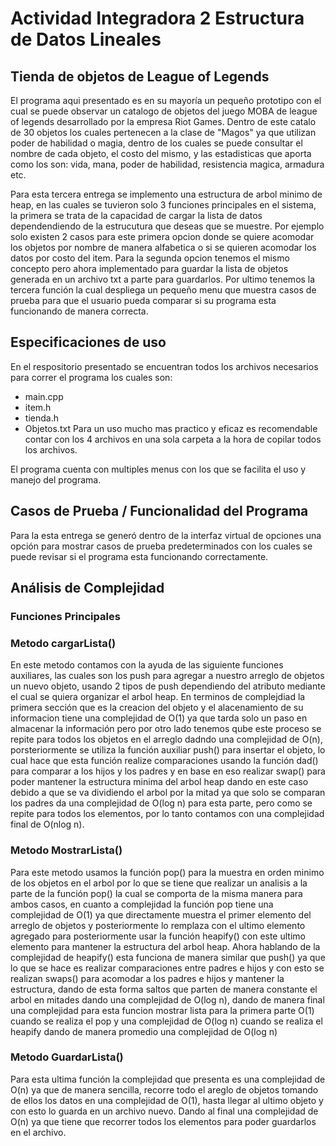 # Actividad Integradora 2 Estructura de Datos Lineales

## Tienda de objetos de League of Legends

El programa aqui presentado es en su mayoría un pequeño prototipo con el cual se puede observar un catalogo de objetos del juego MOBA de league of legends desarrollado por la empresa Riot Games. Dentro de este catalo de 30 objetos los cuales pertenecen a la clase de "Magos" ya que utilizan poder de habilidad o magia, dentro de los cuales se puede consultar el nombre de cada objeto, el costo del mismo, y las estadisticas que aporta como los son: vida, mana, poder de habilidad, resistencia magica, armadura etc.

Para esta tercera entrega se implemento una estructura de arbol minimo de heap, en  las cuales se tuvieron solo 3 funciones principales en el sistema, la primera se trata de la capacidad de cargar la lista de datos dependendiendo de la estrucutura que deseas que se muestre. Por ejemplo solo existen 2 casos para este primera opcion donde se quiere acomodar los objetos por nombre de manera alfabetica o si se quieren acomodar los datos por costo del item. Para la segunda opcion tenemos el mismo concepto pero ahora implementado para guardar la lista de objetos generada en un archivo txt a parte para guardarlos. Por ultimo tenemos la tercera función la cual despliega un pequeño menu que muestra casos de prueba para que el usuario pueda comparar si su programa esta funcionando de manera correcta.

## Especificaciones de uso

En el respositorio presentado se encuentran todos los archivos necesarios para correr el programa los cuales son:
* main.cpp
* item.h
* tienda.h
* Objetos.txt
Para un uso mucho mas practico y eficaz es recomendable contar con los 4 archivos en una sola carpeta a la hora de copilar todos los archivos.

El programa cuenta con multiples menus con los que se facilita el uso y manejo del programa.

## Casos de Prueba / Funcionalidad del Programa

Para la esta entrega se generó dentro de la interfaz virtual de opciones una opción para mostrar casos de prueba predeterminados con los cuales se puede revisar si el programa esta funcionando correctamente.

## Análisis de Complejidad
### Funciones Principales



### Metodo cargarLista()
En este metodo contamos con la ayuda de las siguiente funciones auxiliares, las cuales son los push para agregar a nuestro arreglo de objetos un nuevo objeto, usando 2 tipos de push dependiendo del atributo mediante el cual se quiera organizar el arbol heap. En terminos de complejdiad la primera sección que es la creacion del objeto y el alacenamiento de su informacion tiene una complejidad de O(1) ya que tarda solo un paso en almacenar la información pero por otro lado tenemos qube este proceso se repite para todos los objetos en el arreglo dadndo una complejidad de O(n), porsteriormente se utiliza la función auxiliar push() para insertar el objeto, lo cual hace que esta función realize comparaciones usando la función dad() para comparar a los hijos y los padres y en base en eso realizar swap() para poder mantener la estructura minima del arbol heap dando en este caso debido a que se va dividiendo el arbol por la mitad ya que solo se comparan los padres da una complejidad de O(log n) para esta parte, pero como se repite para todos los elementos, por lo tanto contamos con una complejidad final de O(nlog n).


### Metodo MostrarLista()
Para este metodo usamos la función pop() para la muestra en orden minimo de los objetos en el arbol por lo que se tiene que realizar un analisis a la parte de la función pop() la cual se comporta de la misma manera para ambos casos, en cuanto a complejidad la función pop tiene una complejidad de O(1) ya que directamente muestra el primer elemento del arreglo de objetos y posteriormente lo remplaza con el ultimo elemento agregado para posteriormente usar la función heapify() con este ultimo elemento para mantener la estructura del arbol heap. Ahora hablando de la complejidad de heapify() esta funciona de manera similar que push() ya que lo que se hace es realizar comparaciones entre padres e hijos y con esto se realizan swaps() para acomodar a los padres e hijos y mantener la estructura, dando de esta forma saltos que parten de manera constante el arbol en mitades dando una complejidad de O(log n), dando de manera final una complejidad para esta funcion mostrar lista para la primera parte O(1) cuando se realiza el pop y una complejidad de O(log n) cuando se realiza el heapify dando de manera promedio una complejidad de O(log n)



### Metodo GuardarLista()
Para esta ultima función la complejidad que presenta es una complejidad de O(n) ya que de manera sencilla, recorre todo el areglo de objetos tomando de ellos los datos en una complejidad de O(1), hasta llegar al ultimo objeto y con esto lo guarda en un archivo nuevo. Dando al final una complejidad de O(n) ya que tiene que recorrer todos los elementos para poder guardarlos en el archivo.
